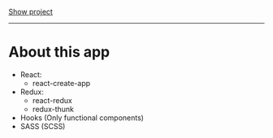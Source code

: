 <a href="https://currency-exchange-vc.firebaseapp.com/" target="_blank" rel="noopener noreferrer">Show project</a>

<hr>

<h1>About this app</h1>

<ul>
  <li> React:
    <ul>
      <li>react-create-app</li>
    </ul>
  </li>
  <li> Redux:
    <ul>
      <li>react-redux</li>
      <li>redux-thunk</li>
    </ul>
  </li>
  <li>Hooks (Only functional components)</li>
  <li>SASS (SCSS)</li>
</ul>
